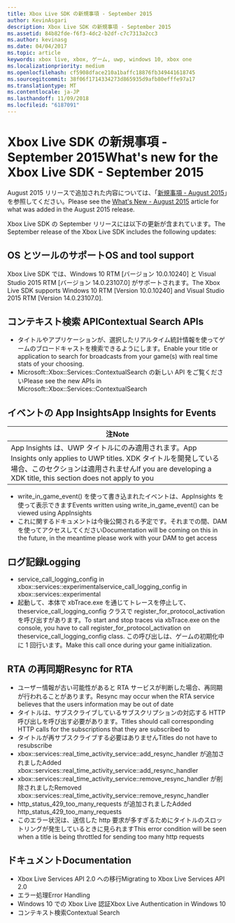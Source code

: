 ```yaml
---
title: Xbox Live SDK の新規事項 - September 2015
author: KevinAsgari
description: Xbox Live SDK の新規事項 - September 2015
ms.assetid: 84b82fde-f6f3-4dc2-b2df-c7c7313a2cc3
ms.author: kevinasg
ms.date: 04/04/2017
ms.topic: article
keywords: xbox live, xbox, ゲーム, uwp, windows 10, xbox one
ms.localizationpriority: medium
ms.openlocfilehash: cf5908dface210a1baffc18876fb349441618745
ms.sourcegitcommit: 38f06f1714334273d865935d9afb80efffe97a17
ms.translationtype: MT
ms.contentlocale: ja-JP
ms.lasthandoff: 11/09/2018
ms.locfileid: "6187091"
---
```

# <a name="whats-new-for-the-xbox-live-sdk---september-2015"></a><span data-ttu-id="15ebc-104">Xbox Live SDK の新規事項 - September 2015</span><span class="sxs-lookup"><span data-stu-id="15ebc-104">What's new for the Xbox Live SDK - September 2015</span></span>

<span data-ttu-id="15ebc-105">August 2015 リリースで追加された内容については、「[新規事項 - August 2015](1508-whats-new.md)」を参照してください。</span><span class="sxs-lookup"><span data-stu-id="15ebc-105">Please see the [What's New - August 2015](1508-whats-new.md) article for what was added in the August 2015 release.</span></span>

<span data-ttu-id="15ebc-106">Xbox Live SDK の September リリースには以下の更新が含まれています。</span><span class="sxs-lookup"><span data-stu-id="15ebc-106">The September release of the Xbox Live SDK includes the following updates:</span></span>

## <a name="os-and-tool-support"></a><span data-ttu-id="15ebc-107">OS とツールのサポート</span><span class="sxs-lookup"><span data-stu-id="15ebc-107">OS and tool support</span></span> ##
<span data-ttu-id="15ebc-108">Xbox Live SDK では、Windows 10 RTM [バージョン 10.0.10240] と Visual Studio 2015 RTM [バージョン 14.0.23107.0] がサポートされます。</span><span class="sxs-lookup"><span data-stu-id="15ebc-108">The Xbox Live SDK supports Windows 10 RTM [Version 10.0.10240] and Visual Studio 2015 RTM [Version 14.0.23107.0].</span></span>

## <a name="contextual-search-apis"></a><span data-ttu-id="15ebc-109">コンテキスト検索 API</span><span class="sxs-lookup"><span data-stu-id="15ebc-109">Contextual Search APIs</span></span>
* <span data-ttu-id="15ebc-110">タイトルやアプリケーションが、選択したリアルタイム統計情報を使ってゲームのブロードキャストを検索できるようにします。</span><span class="sxs-lookup"><span data-stu-id="15ebc-110">Enable your title or application to search for broadcasts from your game(s) with real time stats of your choosing.</span></span>
* <span data-ttu-id="15ebc-111">Microsoft::Xbox::Services::ContextualSearch の新しい API をご覧ください</span><span class="sxs-lookup"><span data-stu-id="15ebc-111">Please see the new APIs in Microsoft::Xbox::Services::ContextualSearch</span></span>

## <a name="app-insights-for-events"></a><span data-ttu-id="15ebc-112">イベントの App Insights</span><span class="sxs-lookup"><span data-stu-id="15ebc-112">App Insights for Events</span></span>

| <span data-ttu-id="15ebc-113">注</span><span class="sxs-lookup"><span data-stu-id="15ebc-113">Note</span></span> |
|------|
| <span data-ttu-id="15ebc-114">App Insights は、UWP タイトルにのみ適用されます。</span><span class="sxs-lookup"><span data-stu-id="15ebc-114">App Insights only applies to UWP titles.</span></span>  <span data-ttu-id="15ebc-115">XDK タイトルを開発している場合、このセクションは適用されません</span><span class="sxs-lookup"><span data-stu-id="15ebc-115">If you are developing a XDK title, this section does not apply to you</span></span> |

<p/>

* <span data-ttu-id="15ebc-116">write_in_game_event() を使って書き込まれたイベントは、AppInsights を使って表示できます</span><span class="sxs-lookup"><span data-stu-id="15ebc-116">Events written using write_in_game_event() can be viewed using AppInsights</span></span>
* <span data-ttu-id="15ebc-117">これに関するドキュメントは今後公開される予定です。それまでの間、DAM を使ってアクセスしてください</span><span class="sxs-lookup"><span data-stu-id="15ebc-117">Documentation will be coming on this in the future, in the meantime please work with your DAM to get access</span></span>

## <a name="logging"></a><span data-ttu-id="15ebc-118">ログ記録</span><span class="sxs-lookup"><span data-stu-id="15ebc-118">Logging</span></span>
* <span data-ttu-id="15ebc-119">service_call_logging_config in xbox::services::experimental</span><span class="sxs-lookup"><span data-stu-id="15ebc-119">service_call_logging_config in xbox::services::experimental</span></span>
* <span data-ttu-id="15ebc-120">起動して、本体で xbTrace.exe を通じてトレースを停止して、theservice_call_logging_config クラスで register_for_protocol_activation を呼び出すがあります。</span><span class="sxs-lookup"><span data-stu-id="15ebc-120">To start and stop traces via xbTrace.exe on the console, you have to call register_for_protocol_activation on theservice_call_logging_config class.</span></span>  <span data-ttu-id="15ebc-121">この呼び出しは、ゲームの初期化中に 1 回行います。</span><span class="sxs-lookup"><span data-stu-id="15ebc-121">Make this call once during your game initialization.</span></span>

## <a name="resync-for-rta"></a><span data-ttu-id="15ebc-122">RTA の再同期</span><span class="sxs-lookup"><span data-stu-id="15ebc-122">Resync for RTA</span></span>
* <span data-ttu-id="15ebc-123">ユーザー情報が古い可能性があると RTA サービスが判断した場合、再同期が行われることがあります。</span><span class="sxs-lookup"><span data-stu-id="15ebc-123">Resync may occur when the RTA service believes that the users information may be out of date</span></span>
* <span data-ttu-id="15ebc-124">タイトルは、サブスクライブしているサブスクリプションの対応する HTTP 呼び出しを呼び出す必要があります。</span><span class="sxs-lookup"><span data-stu-id="15ebc-124">Titles should call corresponding HTTP calls for the subscriptions that they are subscribed to</span></span>
* <span data-ttu-id="15ebc-125">タイトルが再サブスクライブする必要はありません</span><span class="sxs-lookup"><span data-stu-id="15ebc-125">Titles do not have to resubscribe</span></span>
* <span data-ttu-id="15ebc-126">xbox::services::real_time_activity_service::add_resync_handler が追加されました</span><span class="sxs-lookup"><span data-stu-id="15ebc-126">Added xbox::services::real_time_activity_service::add_resync_handler</span></span>
* <span data-ttu-id="15ebc-127">xbox::services::real_time_activity_service::remove_resync_handler が削除されました</span><span class="sxs-lookup"><span data-stu-id="15ebc-127">Removed xbox::services::real_time_activity_service::remove_resync_handler</span></span>
* <span data-ttu-id="15ebc-128">http_status_429_too_many_requests が追加されました</span><span class="sxs-lookup"><span data-stu-id="15ebc-128">Added http_status_429_too_many_requests</span></span>
* <span data-ttu-id="15ebc-129">このエラー状況は、送信した http 要求が多すぎるためにタイトルのスロットリングが発生しているときに見られます</span><span class="sxs-lookup"><span data-stu-id="15ebc-129">This error condition will be seen when a title is being throttled for sending too many http requests</span></span>

## <a name="documentation"></a><span data-ttu-id="15ebc-130">ドキュメント</span><span class="sxs-lookup"><span data-stu-id="15ebc-130">Documentation</span></span>
* <span data-ttu-id="15ebc-131">Xbox Live Services API 2.0 への移行</span><span class="sxs-lookup"><span data-stu-id="15ebc-131">Migrating to Xbox Live Services API 2.0</span></span>
* <span data-ttu-id="15ebc-132">エラー処理</span><span class="sxs-lookup"><span data-stu-id="15ebc-132">Error Handling</span></span>
* <span data-ttu-id="15ebc-133">Windows 10 での Xbox Live 認証</span><span class="sxs-lookup"><span data-stu-id="15ebc-133">Xbox Live Authentication in Windows 10</span></span>
* <span data-ttu-id="15ebc-134">コンテキスト検索</span><span class="sxs-lookup"><span data-stu-id="15ebc-134">Contextual Search</span></span>
